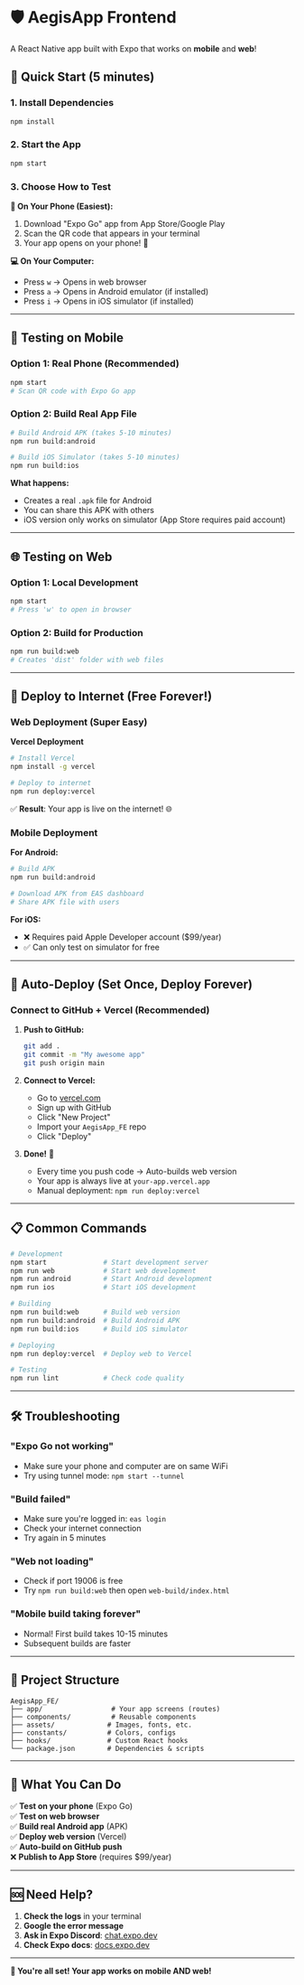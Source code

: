 # 🛡️ AegisApp Frontend

A React Native app built with Expo that works on **mobile** and **web**!

## 🚀 Quick Start (5 minutes)

### 1. Install Dependencies
```bash
npm install
```

### 2. Start the App
```bash
npm start
```

### 3. Choose How to Test

**📱 On Your Phone (Easiest):**
1. Download "Expo Go" app from App Store/Google Play
2. Scan the QR code that appears in your terminal
3. Your app opens on your phone! 🎉

**💻 On Your Computer:**
- Press `w` → Opens in web browser
- Press `a` → Opens in Android emulator (if installed)
- Press `i` → Opens in iOS simulator (if installed)

---

## 📱 Testing on Mobile

### **Option 1: Real Phone (Recommended)**
```bash
npm start
# Scan QR code with Expo Go app
```

### **Option 2: Build Real App File**
```bash
# Build Android APK (takes 5-10 minutes)
npm run build:android

# Build iOS Simulator (takes 5-10 minutes)
npm run build:ios
```

**What happens:**
- Creates a real `.apk` file for Android
- You can share this APK with others
- iOS version only works on simulator (App Store requires paid account)

---

## 🌐 Testing on Web

### **Option 1: Local Development**
```bash
npm start
# Press 'w' to open in browser
```

### **Option 2: Build for Production**
```bash
npm run build:web
# Creates 'dist' folder with web files
```

---

## 🚀 Deploy to Internet (Free Forever!)

### **Web Deployment (Super Easy)**

**Vercel Deployment**
```bash
# Install Vercel
npm install -g vercel

# Deploy to internet
npm run deploy:vercel
```
✅ **Result**: Your app is live on the internet! 🌐



### **Mobile Deployment**

**For Android:**
```bash
# Build APK
npm run build:android

# Download APK from EAS dashboard
# Share APK file with users
```

**For iOS:**
- ❌ Requires paid Apple Developer account ($99/year)
- ✅ Can only test on simulator for free

---

## 🔄 Auto-Deploy (Set Once, Deploy Forever)

### **Connect to GitHub + Vercel (Recommended)**

1. **Push to GitHub:**
   ```bash
   git add .
   git commit -m "My awesome app"
   git push origin main
   ```

2. **Connect to Vercel:**
   - Go to [vercel.com](https://vercel.com)
   - Sign up with GitHub
   - Click "New Project"
   - Import your `AegisApp_FE` repo
   - Click "Deploy"

3. **Done!** 🎉
   - Every time you push code → Auto-builds web version
   - Your app is always live at `your-app.vercel.app`
   - Manual deployment: `npm run deploy:vercel`

---

## 📋 Common Commands

```bash
# Development
npm start              # Start development server
npm run web            # Start web development
npm run android        # Start Android development
npm run ios            # Start iOS development

# Building
npm run build:web      # Build web version
npm run build:android  # Build Android APK
npm run build:ios      # Build iOS simulator

# Deploying
npm run deploy:vercel  # Deploy web to Vercel

# Testing
npm run lint           # Check code quality
```

---

## 🛠️ Troubleshooting

### **"Expo Go not working"**
- Make sure your phone and computer are on same WiFi
- Try using tunnel mode: `npm start --tunnel`

### **"Build failed"**
- Make sure you're logged in: `eas login`
- Check your internet connection
- Try again in 5 minutes

### **"Web not loading"**
- Check if port 19006 is free
- Try `npm run build:web` then open `web-build/index.html`

### **"Mobile build taking forever"**
- Normal! First build takes 10-15 minutes
- Subsequent builds are faster

---

## 📁 Project Structure

```
AegisApp_FE/
├── app/                 # Your app screens (routes)
├── components/          # Reusable components
├── assets/             # Images, fonts, etc.
├── constants/          # Colors, configs
├── hooks/              # Custom React hooks
└── package.json        # Dependencies & scripts
```

---

## 🎯 What You Can Do

✅ **Test on your phone** (Expo Go)  
✅ **Test on web browser**  
✅ **Build real Android app** (APK)  
✅ **Deploy web version** (Vercel)  
✅ **Auto-build on GitHub push**  
❌ **Publish to App Store** (requires $99/year)  

---

## 🆘 Need Help?

1. **Check the logs** in your terminal
2. **Google the error message**
3. **Ask in Expo Discord**: [chat.expo.dev](https://chat.expo.dev)
4. **Check Expo docs**: [docs.expo.dev](https://docs.expo.dev)

---

**🎉 You're all set! Your app works on mobile AND web!**
